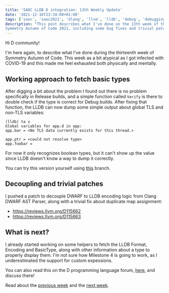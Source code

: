 ```yaml
---
title: 'SAOC LLDB D integration: 13th Weekly Update'
date: '2021-12-16T23:34:00+01:00'
tags: ['saoc', 'saoc2021', 'dlang', 'llvm', 'lldb', 'debug', 'debugging', 'dwarf']
description: "This post describes what I've done on the 13th week of the
Symmetry Autumn of Code 2021, including some bug fixes and trivial patches."
---
```


Hi D community!

I'm here again, to describe what I've done during the thirteenth week of
Symmetry Autumn of Code. This week as a bit atypical as I got infected with
COVID-19 and this made me feel exhausted both physically and mentally.

## Working approach to fetch basic types

After digging a bit about the problem I found out there is no problem
specifically in Release builds, and a simple function called `Verify` is there
to double check if the type is correct for Debug builds. After fixing that
function, the LLDB can now dump some simple output about global TLS and non-TLS
variables:

```
(lldb) ta v
Global variables for app.d in app:
app.bar = <No TLS data currently exists for this thread.>

app.ptr = <could not resolve type>
app.foobar =
```

For now it only recognizes boolean types, but it can't show up the value since
LLDB doesn't know a way to dump it correctly.

You can try this version yourself using
[this](https://github.com/devtty63/llvm-project/tree/lldb-d/implement-typesystem-d)
branch.

## Decoupling and trivial patches

I pushed a patch to decouple DWARF to LLDB encoding logic from Clang DWARF AST
Parser, along with a trivial fix about duplicate map assignment:

- https://reviews.llvm.org/D115662
- https://reviews.llvm.org/D115663

## What is next?

I already started working on some helpers to fetch the LLDB Format, Encoding
and BasicType, along with other information about a type to properly display
them. I'm not sure how Milestone 4 is going to work, as I underestimated
the support for custom expessions.

You can also read this on the D programming language forum,
[here](https://forum.dlang.org/thread/avdjlcpavgteneazaebd@forum.dlang.org),
and discuss there!

Read about the [previous week](../d-saoc-2021-12/) and the [next
week](../d-saoc-2021-14/).

